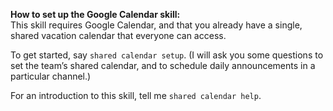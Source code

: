 **How to set up the Google Calendar skill:**  
This skill requires Google Calendar, and that you already have a single, shared vacation calendar that everyone can access.

To get started, say `shared calendar setup`. (I will ask you some questions to set the team’s shared calendar, and to schedule daily announcements in a particular channel.)

For an introduction to this skill, tell me `shared calendar help`.
